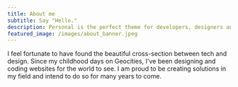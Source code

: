 ```yaml
---
title: About me
subtitle: Say "Hello."
description: Personal is the perfect theme for developers, designers and other creatives.
featured_image: /images/about_banner.jpeg
---
```


I feel fortunate to have found the beautiful cross-section between tech and design. Since my childhood days on Geocities, I've been designing and coding websites for the world to see. I am proud to be creating solutions in my field and intend to do so for many years to come.